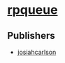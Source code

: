 # [rpqueue](https://pypi.org/project/rpqueue)



## Publishers
- [josiahcarlson](https://pypi.org/user/josiahcarlson)

